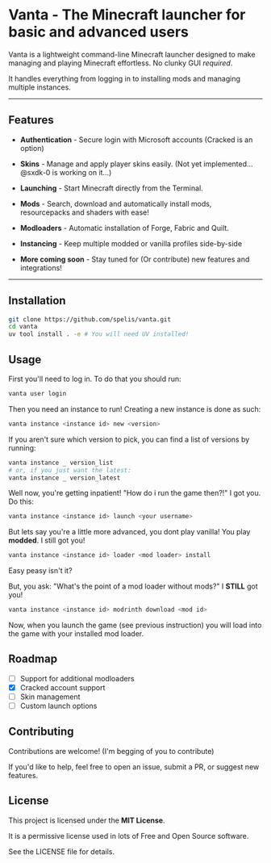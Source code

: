 # Vanta - The Minecraft launcher for basic and advanced users

Vanta is a lightweight command-line Minecraft launcher designed to make managing and playing Minecraft effortless. No clunky GUI *required*.

It handles everything from logging in to installing mods and managing multiple instances.

---

## Features

- **Authentication** - Secure login with Microsoft accounts (Cracked is an option)

- **Skins** - Manage and apply player skins easily. (Not yet implemented... @sxdk-0 is working on it...)

- **Launching** - Start Minecraft directly from the Terminal.

- **Mods** - Search, download and automatically install mods, resourcepacks and shaders with ease!

- **Modloaders** - Automatic installation of Forge, Fabric and Quilt.

- **Instancing** - Keep multiple modded or vanilla profiles side-by-side

- **More coming soon** - Stay tuned for (Or contribute) new features and integrations!

---

## Installation

```sh
git clone https://github.com/spelis/vanta.git
cd vanta
uv tool install . -e # You will need UV installed!
```

## Usage

First you'll need to log in. To do that you should run:
```sh
vanta user login
```

Then you need an instance to run! Creating a new instance is done as such:
```sh
vanta instance <instance id> new <version>
```

If you aren't sure which version to pick, you can find a list of versions by running:
```sh
vanta instance _ version_list
# or, if you just want the latest:
vanta instance _ version_latest
```

Well now, you're getting inpatient! "How do i run the game then?!" I got you. Do this:
```sh
vanta instance <instance id> launch <your username>
```

But lets say you're a little more advanced, you dont play vanilla! You play **modded**. I still got you!
```sh
vanta instance <instance id> loader <mod loader> install
```
Easy peasy isn't it?

But, you ask: "What's the point of a mod loader without mods?" I **STILL** got you!
```sh
vanta instance <instance id> modrinth download <mod id>
```

Now, when you launch the game (see previous instruction) you will load into the game with your installed mod loader.

## Roadmap

* [ ] Support for additional modloaders
* [x] Cracked account support
* [ ] Skin management
* [ ] Custom launch options

## Contributing

Contributions are welcome! (I'm begging of you to contribute)

If you'd like to help, feel free to open an issue, submit a PR, or suggest new features.

## License

This project is licensed under the **MIT License**.

It is a permissive license used in lots of Free and Open Source software.

See the LICENSE file for details.
